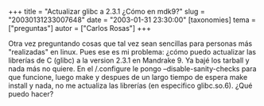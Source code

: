 +++
title = "Actualizar glibc a 2.3.1 ¿Cómo en mdk9?"
slug = "20030131233007648"
date = "2003-01-31 23:30:00"
[taxonomies]
tema = ["preguntas"]
autor = ["Carlos Rosas"]
+++

Otra vez preguntando cosas que tal vez sean sencillas para personas más
&quot;realizadas&quot; en linux. Pues ese es mi problema: ¿cómo puedo
actualizar las librerías de C (glibc) a la version 2.3.1 en Mandrake 9.
Ya bajé los tarball y nada más no quiere. En el /.configure le pongo
–disable-sanity-checks para que funcione, luego make y despues de un
largo tiempo de espera make install y nada, no me actualiza las
librerías (en especifico glibc.so.6). ¿Qué puedo hacer?

